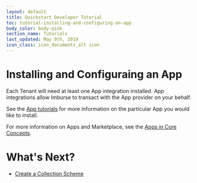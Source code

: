 ```yaml
---
layout: default
title: Quickstart Developer Tutorial
toc: tutorial-installing-and-configuring-an-app
body_color: body-pink
section_name: Tutorials
last_updated: May 9th, 2019
icon_class: icon_documents_alt icon
---
```

# Installing and Configuraing an App
Each Tenant will need at least one App integration installed. App integrations allow Imburse to transact with the App provider on your behalf.

See the [App tutorials](#/pages/tutorials) for more information on the particular App you would like to install.

For more information on Apps and Marketplace, see the [Apps in Core Concepts](/pages/guides/core-concepts/#apps).

# What's Next?

- [Create a Collection Scheme](/pages/tutorials/creating-a-collection-scheme)





